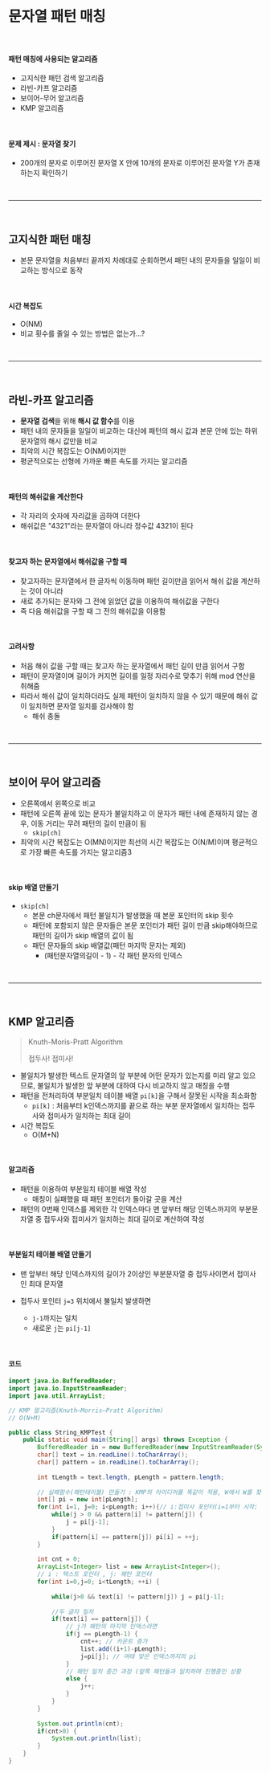 # 문자열 패턴 매칭

<br>

#### 패턴 매칭에 사용되는 알고리즘

* 고지식한 패턴 검색 알고리즘
* 라빈-카프 알고리즘
* 보이어-무어 알고리즘
* KMP 알고리즘

<br>

#### 문제 제시 : 문자열 찾기

* 200개의 문자로 이루어진 문자열 X 안에 10개의 문자로 이루어진 문자열 Y가 존재하는지 확인하기

<br>

---

<br>

## 고지식한 패턴 매칭

* 본문 문자열을 처음부터 끝까지 차례대로 순회하면서 패턴 내의 문자들을 일일이 비교하는 방식으로 동작

<br>

#### 시간 복잡도

* O(NM)
* 비교 횟수를 줄일 수 있는 방법은 없는가...?

<br>

---

<br>

## 라빈-카프 알고리즘

* **문자열 검색**을 위해 **해시 값 함수**를 이용
* 패턴 내의 문자들을 일일이 비교하는 대신에 패턴의 해시 값과 본문 안에 있는 하위 문자열의 해시 값만을 비교
* 최악의 시간 복잡도는 O(NM)이지만
* 평균적으로는 선형에 가까운 빠른 속도를 가지는 알고리즘

<br>

#### 패턴의 해쉬값을 계산한다

* 각 자리의 숫자에 자리값을 곱하여 더한다
* 해쉬값은 "4321"라는 문자열이 아니라 정수값 4321이 된다

<br>

#### 찾고자 하는 문자열에서 해쉬값을 구할 때

* 찾고자하는 문자열에서 한 글자씩 이동하며 패턴 길이만큼 읽어서 해쉬 값을 계산하는 것이 아니라
* 새로 추가되는 문자와 그 전에 읽었던 값을 이용하여 해쉬값을 구한다
* 즉 다음 해쉬값을 구할 때 그 전의 해쉬값을 이용함

<br>

#### 고려사항

* 처음 해쉬 값을 구할 때는 찾고자 하는 문자열에서 패턴 길이 만큼 읽어서 구함
* 패턴이 문자열이며 길이가 커지면 길이를 일정 자리수로 맞추기 위해 mod 연산을 취해줌
* 따라서 해쉬 값이 일치하더라도 실제 패턴이 일치하지 않을 수 있기 때문에 해쉬 값이 일치하면 문자열 일치를 검사해야 함
  * 해쉬 충돌

<br>

---

<br>

## 보이어 무어 알고리즘

* 오른쪽에서 왼쪽으로 비교
* 패턴에 오른쪽 끝에 있는 문자가 불일치하고 이 문자가 패턴 내에 존재하지 않는 경우, 이동 거리는 무려 패턴의 길이 만큼이 됨
  * `skip[ch]`
* 최악의 시간 복잡도는 O(MN)이지만 최선의 시간 복잡도는 O(N/M)이며 평균적으로 가장 빠른 속도를 가지는 알고리즘3

<br>

#### skip 배열 만들기

* `skip[ch]`
  * 본문 ch문자에서 패턴 불일치가 발생했을 때 본문 포인터의 skip 횟수
  * 패턴에 포함되지 않은 문자들은 본문 포인터가 패턴 길이 만큼 skip해야하므로 패턴의 길이가 skip 배열의 값이 됨
  * 패턴 문자들의 skip 배열값(패턴 마지막 문자는 제외)
    * (패턴문자열의길이 - 1) - 각 패턴 문자의 인덱스

<br>

---

<br>

## KMP 알고리즘

> Knuth-Moris-Pratt Algorithm
>
> 접두사! 접미사!

* 불일치가 발생한 텍스트 문자열의 앞 부분에 어떤 문자가 있는지를 미리 알고 있으므로, 불일치가 발생한 앞 부분에 대하여 다시 비교하지 않고 매칭을 수행
* 패턴을 전처리하여 부분일치 테이블 배열 `pi[k]`을 구해서 잘못된 시작을 최소화함
  * `pi[k]` : 처음부터 k인덱스까지를 끝으로 하는 부분 문자열에서 일치하는 접두사와 접미사가 일치하는 최대 길이
* 시간 복잡도
  * O(M+N)

<br>

#### 알고리즘

* 패턴을 이용하여 부분일치 테이블 배열 작성
  * 매칭이 실패했을 때 패턴 포인터가 돌아갈 곳을 계산
* 패턴의 0번째 인덱스를 제외한 각 인덱스마다 맨 앞부터 해당 인덱스까지의 부분문자열 중 접두사와 접미사가 일치하는 최대 길이로 계산하여 작성

<br>

#### 부분일치 테이블 배열 만들기

* 맨 앞부터 해당 인덱스까지의 길이가 2이상인 부분문자열 중 접두사이면서 접미사인 최대 문자열

* 접두사 포인터 `j=3` 위치에서 불일치 발생하면
  * `j-1`까지는 일치
  * 새로운 `j`는 `pi[j-1]`

<br>

#### 코드

```java
import java.io.BufferedReader;
import java.io.InputStreamReader;
import java.util.ArrayList;

// KMP 알고리즘(Knuth–Morris–Pratt Algorithm) 
// O(N+M)

public class String_KMPTest {
	public static void main(String[] args) throws Exception {
		BufferedReader in = new BufferedReader(new InputStreamReader(System.in));
		char[] text = in.readLine().toCharArray();
		char[] pattern = in.readLine().toCharArray();
		
		int tLength = text.length, pLength = pattern.length;
		
		// 실패함수(패턴테이블) 만들기 : KMP의 아이디어를 똑같이 적용, W에서 W를 찾는 듯한 행위를 해서...
		int[] pi = new int[pLength];
	    for(int i=1, j=0; i<pLength; i++){// i:접미사 포인터(i=1부터 시작: 우리는 실패함수를 만드는게 목적이므로 첫글자 틀리면 0위치로 가야하므로.), j:접두사 포인터
	        while(j > 0 && pattern[i] != pattern[j]) {
	        	j = pi[j-1];  
	        }
	        if(pattern[i] == pattern[j]) pi[i] = ++j;
	    }
		
		int cnt = 0;
		ArrayList<Integer> list = new ArrayList<Integer>();
		// i : 텍스트 포인터 , j: 패턴 포인터 
		for(int i=0,j=0; i<tLength; ++i) { 
			
			while(j>0 && text[i] != pattern[j]) j = pi[j-1]; 
			
			//두 글자 일치
			if(text[i] == pattern[j]) {
				// j가 패턴의 마지막 인덱스라면
				if(j == pLength-1) {  
					cnt++; // 카운트 증가
					list.add((i+1)-pLength); 
					j=pi[j]; // 여태 맞은 인덱스까지의 pi
				}
				// 패턴 일치 중간 과정 (앞쪽 패턴들과 일치하며 진행중인 상황
				else { 
					j++;
				}
			}
		}
		
		System.out.println(cnt);
		if(cnt>0) {
			System.out.println(list);
		}
	}
}
```

